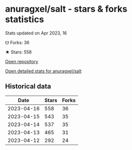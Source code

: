 # anuragxel/salt - stars & forks statistics

Stats updated on Apr 2023, 16

☋ Forks: 36

★ Stars: 558

[Open repository](https://github.com/anuragxel/salt)

[Open detailed stats for anuragxel/salt](https://reviewgithub.com/rep/anuragxel/salt)

## Historical data
| Date | Stars | Forks |
|------|-------|-------|
| 2023-04-16 | 558 | 36 | 
| 2023-04-15 | 543 | 35 | 
| 2023-04-14 | 537 | 35 | 
| 2023-04-13 | 465 | 31 | 
| 2023-04-12 | 292 | 24 | 

